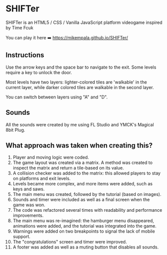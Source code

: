 # SHIFTer

SHIFTer is an HTML5 / CSS / Vanilla JavaScript platform videogame inspired by Time Fcuk

You can play it here ➡️ https://mikempala.github.io/SHIFTer/

## Instructions

Use the arrow keys and the space bar to navigate to the exit. Some levels require a key to unlock the door.

Most levels have two layers: lighter-colored tiles are 'walkable' in the current layer, while darker colored tiles are walkable in the second layer.

You can switch between layers using "A" and "D".

## Sounds

All the sounds were created by me using FL Studio and YMCK's Magical 8bit Plug.

## What approach was taken when creating this?

1. Player and moving logic were coded.
2. The game layout was created via a matrix. A method was created to inspect the matrix and return a tile-based on its value.
3. A collision checker was added to the matrix: this allowed players to stay on platforms and exit levels.
4. Levels became more complex, and more items were added, such as keys and saws.
5. The main menu was created, followed by the tutorial (based on images).
6. Sounds and timer were included as well as a final screen when the game was won.
7. The code was refactored several times with readability and performance improvements.
8. The main menu was re-imagined: the hamburger menu disappeared, animations were added, and the tutorial was integrated into the game.
9. Warnings were added on two breakpoints to signal the lack of mobile support.
10. The "congratulations" screen and timer were improved.
11. A footer was added as well as a muting button that disables all sounds.
